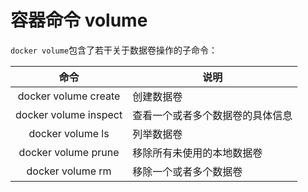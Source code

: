 # 容器命令 volume

`docker volume`包含了若干关于数据卷操作的子命令：

|         命令          | 说明                             |
| :-------------------: | -------------------------------- |
| docker volume create  | 创建数据卷                       |
| docker volume inspect | 查看一个或者多个数据卷的具体信息 |
|   docker volume ls    | 列举数据卷                       |
|  docker volume prune  | 移除所有未使用的本地数据卷       |
|   docker volume rm    | 移除一个或者多个数据卷           |

